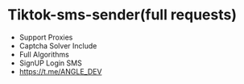 # Tiktok-sms-sender(full requests)
- Support Proxies
- Captcha Solver Include
- Full Algorithms
- SignUP Login SMS
- https://t.me/ANGLE_DEV
